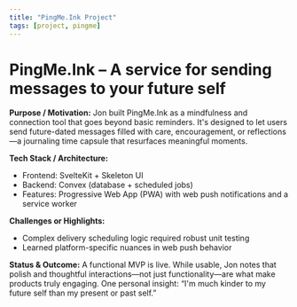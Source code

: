 ```yaml
---
title: "PingMe.Ink Project"
tags: [project, pingme]
---
```


# PingMe.Ink – A service for sending messages to your future self

**Purpose / Motivation:**
Jon built PingMe.Ink as a mindfulness and connection tool that goes beyond basic reminders. It's designed to let users send future-dated messages filled with care, encouragement, or reflections—a journaling time capsule that resurfaces meaningful moments.

**Tech Stack / Architecture:**

- Frontend: SvelteKit + Skeleton UI
- Backend: Convex (database + scheduled jobs)
- Features: Progressive Web App (PWA) with web push notifications and a service worker

**Challenges or Highlights:**

- Complex delivery scheduling logic required robust unit testing
- Learned platform-specific nuances in web push behavior

**Status & Outcome:**
A functional MVP is live. While usable, Jon notes that polish and thoughtful interactions—not just functionality—are what make products truly engaging. One personal insight: “I'm much kinder to my future self than my present or past self.”
